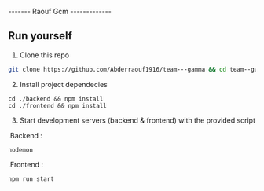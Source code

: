
------- Raouf Gcm -------------

## Run yourself

1. Clone this repo
```bash
git clone https://github.com/Abderraouf1916/team---gamma && cd team--gamma
```
2. Install project dependecies
   
```
cd ./backend && npm install
cd ./frontend && npm install 
```
3. Start development servers (backend & frontend) with the provided script

.Backend :  
 
```
nodemon
```
.Frontend :

```
npm run start
```

